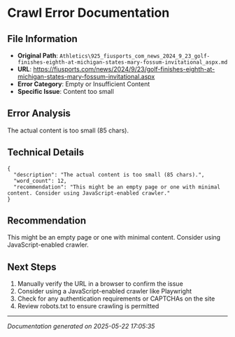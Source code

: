 # Crawl Error Documentation

## File Information
- **Original Path**: `Athletics\925_fiusports_com_news_2024_9_23_golf-finishes-eighth-at-michigan-states-mary-fossum-invitational_aspx.md`
- **URL**: https://fiusports.com/news/2024/9/23/golf-finishes-eighth-at-michigan-states-mary-fossum-invitational.aspx
- **Error Category**: Empty or Insufficient Content
- **Specific Issue**: Content too small

## Error Analysis
The actual content is too small (85 chars).

## Technical Details
```
{
  "description": "The actual content is too small (85 chars).",
  "word_count": 12,
  "recommendation": "This might be an empty page or one with minimal content. Consider using JavaScript-enabled crawler."
}
```

## Recommendation
This might be an empty page or one with minimal content. Consider using JavaScript-enabled crawler.

## Next Steps
1. Manually verify the URL in a browser to confirm the issue
2. Consider using a JavaScript-enabled crawler like Playwright
3. Check for any authentication requirements or CAPTCHAs on the site
4. Review robots.txt to ensure crawling is permitted

---
*Documentation generated on 2025-05-22 17:05:35*
